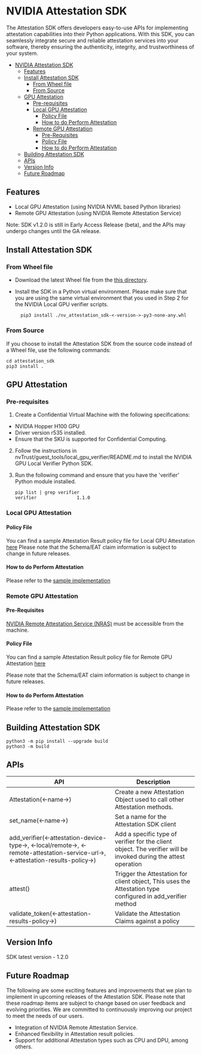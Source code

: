 # NVIDIA Attestation SDK

The Attestation SDK offers developers easy-to-use APIs for implementing attestation capabilities into their Python applications. With this SDK, you can seamlessly integrate secure and reliable attestation services into your software, thereby ensuring the authenticity, integrity, and trustworthiness of your system.

- [NVIDIA Attestation SDK](#nvidia-attestation-sdk)
  - [Features](#features)
  - [Install Attestation SDK](#install-attestation-sdk)
    - [From Wheel file](#from-wheel-file)
    - [From Source](#from-source)
  - [GPU Attestation](#gpu-attestation)
    - [Pre-requisites](#pre-requisites)
    - [Local GPU Attestation](#local-gpu-attestation)
      - [Policy File](#policy-file)
      - [How to do Perform Attestation](#how-to-do-perform-attestation)
    - [Remote GPU Attestation](#remote-gpu-attestation)
      - [Pre-Requisites](#pre-requisites-1)
      - [Policy File](#policy-file-1)
      - [How to do Perform Attestation](#how-to-do-perform-attestation-1)
  - [Building Attestation SDK](#building-attestation-sdk)
  - [APIs](#apis)
  - [Version Info](#version-info)
  - [Future Roadmap](#future-roadmap)


## Features

- Local GPU Attestation (using NVIDIA NVML based Python libraries)
- Remote GPU Attestation (using NVIDIA Remote Attestation Service)

Note: SDK v1.2.0 is still in Early Access Release (beta), and the APIs may undergo changes until the GA release.

## Install Attestation SDK

### From Wheel file

- Download the latest Wheel file from the [this directory](dist/).

- Install the SDK in a Python virtual environment. Please make sure that you are using the same virtual environment that you used in Step 2 for the NVIDIA Local GPU verifier scripts.

        pip3 install ./nv_attestation_sdk-<-version->-py3-none-any.whl

### From Source

If you choose to install the Attestation SDK from the source code instead of a Wheel file, use the following commands:

    cd attestation_sdk
    pip3 install .

## GPU Attestation

### Pre-requisites

1. Create a Confidential Virtual Machine with the following specifications:
- NVIDIA Hopper H100 GPU
- Driver version r535 installed.
- Ensure that the SKU is supported for Confidential Computing.

2. Follow the instructions in nvTrust/guest_tools/local_gpu_verifier/README.md to install the NVIDIA GPU Local Verifier Python SDK.
   
3. Run the following command and ensure that you have the 'verifier' Python module installed.
    ```
    pip list | grep verifier
    verifier               1.1.0
    ```

### Local GPU Attestation

#### Policy File

You can find a sample Attestation Result policy file for Local GPU Attestation [here](tests/NVGPULocalPolicyExample.json)
Please note that the Schema/EAT claim information is subject to change in future releases.

#### How to do Perform Attestation

Please refer to the [sample implementation](tests/LocalGPUTest.py)

### Remote GPU Attestation

#### Pre-Requisites

[NVIDIA Remote Attestation Service (NRAS)](https://nras.attestation.nvidia.com) must be accessible from the machine.

#### Policy File

You can find a sample Attestation Result policy file for Remote GPU Attestation [here](tests/NVGPURemotePolicyExample.json)

Please note that the Schema/EAT claim information is subject to change in future releases.

#### How to do Perform Attestation

Please refer to the [sample implementation](tests/RemoteGPUTest.py)

## Building Attestation SDK

    python3 -m pip install --upgrade build
    python3 -m build

## APIs

| API                                                                                                                             | Description                                                                                                     |
|---------------------------------------------------------------------------------------------------------------------------------|-----------------------------------------------------------------------------------------------------------------|
| Attestation(<-name->)                                                                                                           | Create a new Attestation Object used to call other Attestation methods.                                         |
| set_name(<-name->)                                                                                                              | Set a name for the Attestation SDK client                                                                       |
| add_verifier(<-attestation-device-type->, <-local/remote->, <-remote-attestation-service-url->, <-attestation-results-policy->) | Add a specific type of verifier for the client object. The verifier will be invoked during the attest operation |
| attest()                                                                                                                        | Trigger the Attestation for client object, This uses the Attestation type configured in add_verifier method     |
| validate_token(<-attestation-results-policy->)                                                                                  | Validate the Attestation Claims against a policy                                                                |

## Version Info

SDK latest version - 1.2.0

## Future Roadmap

The following are some exciting features and improvements that we plan to implement in upcoming releases of the Attestation SDK. Please note that these roadmap items are subject to change based on user feedback and evolving priorities. We are committed to continuously improving our project to meet the needs of our users.

- Integration of NVIDIA Remote Attestation Service.
- Enhanced flexibility in Attestation result policies.
- Support for additional Attestation types such as CPU and DPU, among others.



